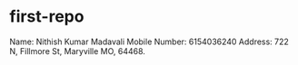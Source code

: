 # first-repo
Name: Nithish Kumar Madavali
Mobile Number: 6154036240
Address: 722 N, Fillmore St, Maryville MO, 64468.
